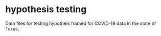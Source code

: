 # hypothesis testing
 
Data files for testing hypotheis framed for COVID-19 data in the state of Texas.
